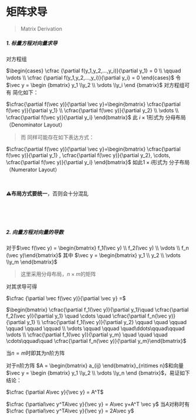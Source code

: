 # 矩阵求导

> Matrix Derivation

##### 1. 标量方程对向量求导

 对方程组

$\begin{cases} \cfrac {\partial f(y_1,y_2,...,y_i)}{\partial y_1} = 0 \\  \qquad \vdots \\ \cfrac {\partial f(y_1,y_2,...,y_i)}{\partial y_i} = 0 \end{cases}$  令 $\vec y = \begin {bmatrix} y_1 \\y_2 \\ \vdots \\y_i \end {bmatrix}$ 对方程组可有 简化如下：

$\cfrac{\partial f(\vec y)}{\partial \vec y}=\begin{bmatrix} \cfrac{\partial f(\vec y)}{\partial y_1} \\ \cfrac{\partial f(\vec y)}{\partial y_2} \\ \vdots \\ \cfrac{\partial f(\vec y)}{\partial y_i} \end{bmatrix}$ 此 $i \times 1$形式为 分母布局 （Denominator Layout）



> 而 同样可能存在如下表达方式：

$\cfrac{\partial f(\vec y)}{\partial \vec y}=\begin{bmatrix} \cfrac{\partial f(\vec y)}{\partial y_1} , \cfrac{\partial f(\vec y)}{\partial y_2}, \cdots,  \cfrac{\partial f(\vec y)}{\partial y_i} \end{bmatrix}$ 如此$1 \times i$形式为 分子布局（Numerator Layout）

<br>

⚠️**布局方式要统一**，否则会十分混乱

<br><br><br>

  

##### 2. 向量方程对向量的导数

对于$\vec f(\vec y) = \begin{bmatrix} f_1(\vec y) \\ f_2(\vec y) \\ \vdots  \\ f_n (\vec y)\end{bmatrix}$  其中 $\vec y = \begin{bmatrix} y_1 \\ y_2 \\ \vdots \\y_m \end{bmatrix}$

> 这里采用分母布局，$n \times m$的矩阵

对其求导可得

$\cfrac {\partial \vec f(\vec y)}{\partial \vec y} =$

$\begin{bmatrix}  \cfrac{\partial f_1(\vec y)}{\partial y_1}\quad \cfrac{\partial f_2(\vec y)}{\partial y_1} \quad \cdots \quad  \cfrac{\partial f_n(\vec y)}{\partial y_1} \\ \cfrac{\partial f_1(\vec y)}{\partial y_2}  \qquad \quad \qquad \qquad  \qquad  \qquad \\ \vdots \qquad \qquad \quad\ddots\qquad\qquad \vdots \\ \cfrac{\partial f_1(\vec y)}{\partial y_m}  \quad \quad   \quad \cdots\qquad\quad \cfrac{\partial f_n(\vec y)}{\partial y_m}\end{bmatrix}$



当$n=m$时即其为n阶方阵

对于n阶方阵 $A = \begin{bmatrix} a_{ij} \end{bmatrix}_{n\times n}$和向量$\vec y = \begin {bmatrix} y_1 \\y_2 \\ \vdots \\y_n \end {bmatrix}$，易证如下结论：

$\cfrac {\partial A\vec y}{\vec y} = A^T$

$\cfrac {\partial\vec y^TA\vec y}{\vec y} = A\vec y+A^T \vec y$ 当$A$对称时有 $\cfrac {\partial\vec y^TA\vec y}{\vec y} = 2A\vec y$



